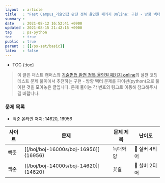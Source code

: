 ```yaml
---
layout  : article
title   : "Fast Campus_기술면접 완전 정복 올인원 패키지 Online: 구현 - 방향 벡터"
summary : 
date    : 2021-08-12 16:52:41 +0900
updated : 2021-08-15 21:42:15 +0900
tag     : ps-python
toc     : true
public  : true
parent  : [[/ps-set/basic]]
latex   : false
---
```

* TOC
{:toc}

> 이 글은 패스트 캠퍼스의 [기술면접 완전 정복 올인원 패키지 online](https://fastcampus.co.kr/dev_online_algo)의 실전 코딩테스트 문제 풀이에서 추천하는 구현 - 방향 벡터 문제를 파이썬(python)으로 풀이한 것을 모아놓은 글입니다. 문제 풀이는 각 번호의 링크로 이동해 참고해주시길 바랍니다.

### 문제 목록

* 백준 온라인 저지: 14620, 16956

| 사이트 | 문제                                 | 문제 제목        | 난이도          |
| ------ | ------------------------------------ | ---------------- | --------------- |
| 백준   | [[/boj/boj-16000s/boj-16956]]{16956} | 늑대와 양        | 🥈 실버 4티어   |
| 백준   | [[/boj/boj-14000s/boj-14620]]{14620} | 꽃길             | 🥈 실버 2티어   |
